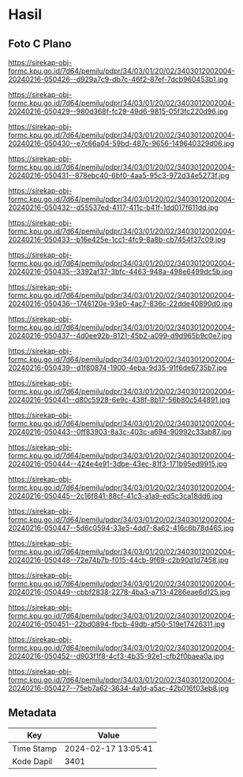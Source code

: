 # Hasil

## Foto C Plano

https://sirekap-obj-formc.kpu.go.id/7d64/pemilu/pdpr/34/03/01/20/02/3403012002004-20240216-050426--d929a7c9-db7c-46f2-87ef-7dcb960453b1.jpg

https://sirekap-obj-formc.kpu.go.id/7d64/pemilu/pdpr/34/03/01/20/02/3403012002004-20240216-050429--980d368f-fc29-49d6-9815-05f3fc220d96.jpg

https://sirekap-obj-formc.kpu.go.id/7d64/pemilu/pdpr/34/03/01/20/02/3403012002004-20240216-050430--e7c66a04-59bd-487c-9656-149640329d06.jpg

https://sirekap-obj-formc.kpu.go.id/7d64/pemilu/pdpr/34/03/01/20/02/3403012002004-20240216-050431--878ebc40-6bf0-4aa5-95c3-972d34e5273f.jpg

https://sirekap-obj-formc.kpu.go.id/7d64/pemilu/pdpr/34/03/01/20/02/3403012002004-20240216-050432--d55537ed-4117-411c-b41f-1dd017f611dd.jpg

https://sirekap-obj-formc.kpu.go.id/7d64/pemilu/pdpr/34/03/01/20/02/3403012002004-20240216-050433--b16e425e-1cc1-4fc9-8a8b-cb7454f37c09.jpg

https://sirekap-obj-formc.kpu.go.id/7d64/pemilu/pdpr/34/03/01/20/02/3403012002004-20240216-050435--3392af37-3bfc-4463-948a-498e6499dc5b.jpg

https://sirekap-obj-formc.kpu.go.id/7d64/pemilu/pdpr/34/03/01/20/02/3403012002004-20240216-050436--1746120e-93e0-4ac7-836c-22dde40890d0.jpg

https://sirekap-obj-formc.kpu.go.id/7d64/pemilu/pdpr/34/03/01/20/02/3403012002004-20240216-050437--4d0ee92b-8121-45b2-a099-d9d965b9c0e7.jpg

https://sirekap-obj-formc.kpu.go.id/7d64/pemilu/pdpr/34/03/01/20/02/3403012002004-20240216-050439--d1f80874-1900-4eba-9d35-91f6de6735b7.jpg

https://sirekap-obj-formc.kpu.go.id/7d64/pemilu/pdpr/34/03/01/20/02/3403012002004-20240216-050441--d80c5928-6e9c-438f-8b17-56b80c544891.jpg

https://sirekap-obj-formc.kpu.go.id/7d64/pemilu/pdpr/34/03/01/20/02/3403012002004-20240216-050443--0ff83903-8a3c-403c-a694-90992c33ab87.jpg

https://sirekap-obj-formc.kpu.go.id/7d64/pemilu/pdpr/34/03/01/20/02/3403012002004-20240216-050444--424e4e91-3dbe-43ec-81f3-171b95ed9915.jpg

https://sirekap-obj-formc.kpu.go.id/7d64/pemilu/pdpr/34/03/01/20/02/3403012002004-20240216-050445--2c16f841-88cf-41c3-a1a9-ed5c3ca18dd6.jpg

https://sirekap-obj-formc.kpu.go.id/7d64/pemilu/pdpr/34/03/01/20/02/3403012002004-20240216-050447--5d6c0594-33e5-4dd7-8a62-416c6b78d465.jpg

https://sirekap-obj-formc.kpu.go.id/7d64/pemilu/pdpr/34/03/01/20/02/3403012002004-20240216-050448--72e74b7b-f015-44cb-9f69-c2b90d1d7458.jpg

https://sirekap-obj-formc.kpu.go.id/7d64/pemilu/pdpr/34/03/01/20/02/3403012002004-20240216-050449--cbbf2838-2278-4ba3-a713-4286eae6d125.jpg

https://sirekap-obj-formc.kpu.go.id/7d64/pemilu/pdpr/34/03/01/20/02/3403012002004-20240216-050451--22bd0894-fbcb-49db-af50-519e17426311.jpg

https://sirekap-obj-formc.kpu.go.id/7d64/pemilu/pdpr/34/03/01/20/02/3403012002004-20240216-050452--d903f1f8-4cf3-4b35-92e1-cfb2f0baea0a.jpg

https://sirekap-obj-formc.kpu.go.id/7d64/pemilu/pdpr/34/03/01/20/02/3403012002004-20240216-050427--75eb7a62-3634-4a1d-a5ac-42b016f03eb8.jpg


## Metadata

| Key        | Value               |
| ---------- | ------------------- |
| Time Stamp | 2024-02-17 13:05:41 |
| Kode Dapil | 3401                |



